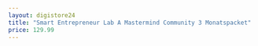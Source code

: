 ```yaml
---
layout: digistore24
title: "Smart Entrepreneur Lab A Mastermind Community 3 Monatspacket"
price: 129.99
---
```

